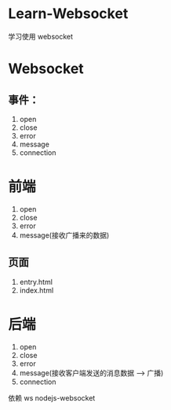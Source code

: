 # Learn-Websocket

学习使用 websocket

# Websocket

## 事件：

1.  open
2.  close
3.  error
4.  message
5.  connection

# 前端

1. open
2. close
3. error
4. message(接收广播来的数据)

## 页面

1. entry.html
2. index.html

# 后端

1.  open
2.  close
3.  error
4.  message(接收客户端发送的消息数据 --> 广播)
5.  connection

依赖 ws nodejs-websocket
